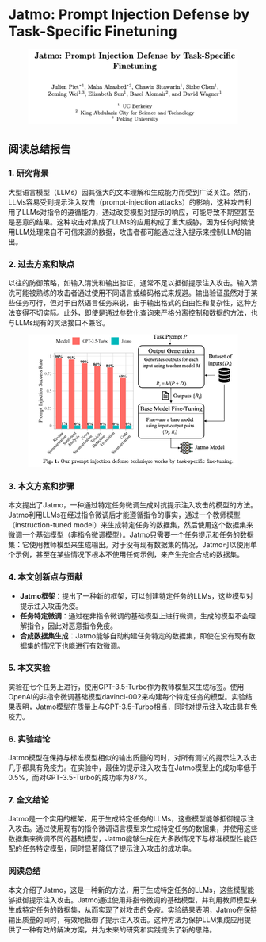 # Jatmo: Prompt Injection Defense by Task-Specific Finetuning

<figure><img src="../.gitbook/assets/image (16) (1).png" alt=""><figcaption></figcaption></figure>

## 阅读总结报告

### 1. 研究背景

大型语言模型（LLMs）因其强大的文本理解和生成能力而受到广泛关注。然而，LLMs容易受到提示注入攻击（prompt-injection attacks）的影响，这种攻击利用了LLMs对指令的遵循能力，通过改变模型对提示的响应，可能导致不期望甚至是恶意的结果。这种攻击对集成了LLMs的应用构成了重大威胁，因为任何时候使用LLM处理来自不可信来源的数据，攻击者都可能通过注入提示来控制LLM的输出。

### 2. 过去方案和缺点

以往的防御策略，如输入清洗和输出验证，通常不足以抵御提示注入攻击。输入清洗可能被熟练的攻击者通过使用不同语言或编码格式来规避。输出验证虽然对于某些任务可行，但对于自然语言任务来说，由于输出格式的自由性和复杂性，这种方法变得不切实际。此外，即使是通过参数化查询来严格分离控制和数据的方法，也与LLMs现有的灵活接口不兼容。

<figure><img src="../.gitbook/assets/image (17) (1).png" alt=""><figcaption></figcaption></figure>

### 3. 本文方案和步骤

本文提出了Jatmo，一种通过特定任务微调生成对抗提示注入攻击的模型的方法。Jatmo利用LLMs在经过指令微调后才能遵循指令的事实，通过一个教师模型（instruction-tuned model）来生成特定任务的数据集，然后使用这个数据集来微调一个基础模型（非指令微调模型）。Jatmo只需要一个任务提示和任务的数据集：它使用教师模型来生成输出。对于没有现有数据集的情况，Jatmo可以使用单个示例，甚至在某些情况下根本不使用任何示例，来产生完全合成的数据集。

### 4. 本文创新点与贡献

* **Jatmo框架**：提出了一种新的框架，可以创建特定任务的LLMs，这些模型对提示注入攻击免疫。
* **任务特定微调**：通过在非指令微调的基础模型上进行微调，生成的模型不会理解指令，因此对恶意指令免疫。
* **合成数据集生成**：Jatmo能够自动构建任务特定的数据集，即使在没有现有数据集的情况下也能进行有效微调。

### 5. 本文实验

实验在七个任务上进行，使用GPT-3.5-Turbo作为教师模型来生成标签。使用OpenAI的非指令微调基础模型davinci-002来构建每个特定任务的模型。实验结果表明，Jatmo模型在质量上与GPT-3.5-Turbo相当，同时对提示注入攻击具有免疫力。

### 6. 实验结论

Jatmo模型在保持与标准模型相似的输出质量的同时，对所有测试的提示注入攻击几乎都具有免疫力。在实验中，最佳的提示注入攻击在Jatmo模型上的成功率低于0.5%，而对GPT-3.5-Turbo的成功率为87%。

### 7. 全文结论

Jatmo是一个实用的框架，用于生成特定任务的LLMs，这些模型能够抵御提示注入攻击。通过使用现有的指令微调语言模型来生成特定任务的数据集，并使用这些数据集来微调不同的基础模型，Jatmo能够生成在大多数情况下与标准模型性能匹配的任务特定模型，同时显著降低了提示注入攻击的成功率。

### 阅读总结

本文介绍了Jatmo，这是一种新的方法，用于生成特定任务的LLMs，这些模型能够抵御提示注入攻击。Jatmo通过使用非指令微调的基础模型，并利用教师模型来生成特定任务的数据集，从而实现了对攻击的免疫。实验结果表明，Jatmo在保持输出质量的同时，有效地抵御了提示注入攻击。这种方法为保护LLM集成应用提供了一种有效的解决方案，并为未来的研究和实践提供了新的思路。
